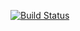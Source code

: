 [![Build Status](https://app.travis-ci.com/Krasobas/job4j_tracker_app.svg?branch=main)](https://app.travis-ci.com/Krasobas/job4j_tracker_app)
